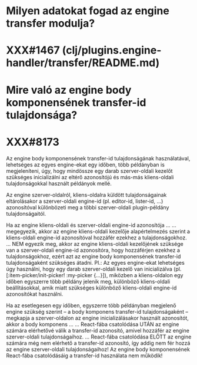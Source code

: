 
# Milyen adatokat fogad az engine transfer modulja?
# XXX#1467 (clj/plugins.engine-handler/transfer/README.md)  



# Mire való az engine body komponensének transfer-id tulajdonsága?
# XXX#8173
  Az engine body komponensének transfer-id tulajdonságának használatával, lehetséges
  az egyes engine-ekat egy időben, több példányban is megjeleníteni, úgy,
  hogy mindössze egy darab szerver-oldali kezelőt szükséges inicializálni
  az eltérő azonosítójú és más-más kliens-oldali tulajdonságokkal használt
  példányok mellé.

  Az engine szerver-oldalról, kliens-oldalra küldött tulajdonságainak eltárolásakor
  a szerver-oldali engine-id (pl. editor-id, lister-id, ...) azonosítóval különbözeti
  meg a többi szerver-oldali plugin-példány tulajdonságaitól.

  Ha az engine kliens-oldali és szerver-oldali engine-id azonosítója ...
  ... megegyezik, akkor az engine kliens-oldali kezelője alapértelmezés szerint
      a kliens-oldali engine-id azonosítóval hozzáfér ezekhez a tulajdonságokhoz.
  ... NEM egyezik meg, akkor az engine kliens-oldali kezelőjének szüksége van
      a szerver-oldali engine-id azonosítóra, hogy hozzáférjen ezekhez
      a tulajdonságokhoz, ezért azt az engine body komponensének transfer-id
      tulajdonságaként szükséges átadni.
      Pl.: Az egyes engine-ekat lehetséges úgy használni, hogy egy darab szerver-oldali
           kezelő van inicializálva (pl. [:item-picker/init-picker! :my-picker {...}]),
           miközben a kliens-oldalon egy időben egyszerre több példány jelenik meg,
           különböző kliens-oldali beállításokkal, amik miatt szükséges különböző
           kliens-oldali engine-id azonosítókat használni.

  Ha az esetlegesen egy időben, egyszerre több példányban megjelenő engine szükség
  szerint – a body komponens transfer-id tulajdonságaként – megkapja a szerver-oldalon
  az engine inicializálásakor használt azonosítót, akkor a body komponens ...
  ... React-fába csatolódása UTÁN az engine számára elérhetővé válik a transfer-id
      azonosító, amivel hozzáfér az engine szerver-oldali tulajdonságaihoz.
  ... React-fába csatolódása ELŐTT az engine számára még nem elérhető a transfer-id
      azonosító, így addig nem fér hozzá az engine szerver-oldali tulajdonságaihoz!
      Az engine body komponensének React-fába csatolódásáig a transfer-id használata
      nem működik!
